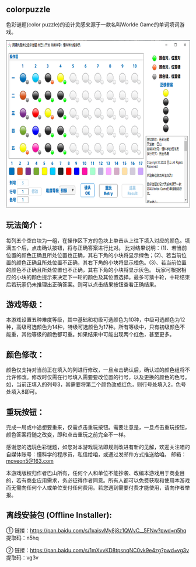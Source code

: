 ## colorpuzzle
色彩谜题(color puzzle)的设计灵感来源于一款名叫Worlde Game的单词填词游戏。

<div align=center><img src="https://github.com/ScientificProgrammerOwner/colorpuzzle/blob/main/ColorPuzzle.png" width="717" height="456"/></div>

## 玩法简介：
每列五个空白块为一组，在操作区下方的色块上单击从上往下填入对应的颜色。填满五个后，点击确认按钮，将与正确答案进行比对。
比对结果说明：(1)、若当前位置的颜色正确且所处位置也正确，其右下角的小块将显示绿色；(2)、若当前位置的颜色正确且所处位置不正确，其右下角的小块将显示橙色。(3)、若当前位置的颜色不正确且所处位置也不正确，其右下角的小块将显示灰色。
玩家可根据相应的小块的颜色提示来决定下一轮的颜色及其位置选择。最多可猜十轮，十轮结束后若玩家仍未推理出正确答案。则可以点击结果按钮查看正确结果。

## 游戏等级：
本游戏设置五种难度等级，其中基础和初级可选颜色为10种，中级可选颜色为12种，高级可选颜色为14种，特级可选颜色为17种。所有等级中，只有初级颜色不能重，其他等级的颜色都可重。如果结果中可能出现两个红色，甚至更多。

## 颜色修改：
颜色仅支持对当前正在填入的列进行修改，一旦点击确认后，确认过的颜色组将不允许修改。修改时仅需在行号填入需要要改位置的行号，以及更换的颜色的色号。如，当前正填入的列号3，其需要将第二个颜色改成红色，则行号处填入2，色号处填入8即可。

## 重玩按钮：
完成一局或中途想要重来，仅需点击重玩按钮。需要注意是，一旦点击重玩按钮，颜色答案将随之改变，即和点击重玩之前完全不一样。

感谢您的选玩色彩谜题，如您对本游戏玩法即规则改进有新的见解，欢迎关注咱的自媒体账号：懂科学的程序员，私信给咱，或通过发邮件方式推送给咱。
邮箱：moveon5@163.com

本游戏版权归作者巴山所有，任何个人和单位不能抄袭、改编本游戏用于商业目的，若有商业应用需求，务必征得作者同意。所有人都可以免费获取和使用本游戏而无需向任何个人或单位支付任何费用。若您遇到需要付费才能使用，请向作者举报。


## 离线安装包 (Offline Installer): 

① 链接：https://pan.baidu.com/s/1xaisvMy8j8z1QWvC__5FNw?pwd=n5hq 提取码：n5hq

② 链接：https://pan.baidu.com/s/1mXvvKD8tpsnqNC0vk9e4zg?pwd=vg3v 提取码：vg3v


